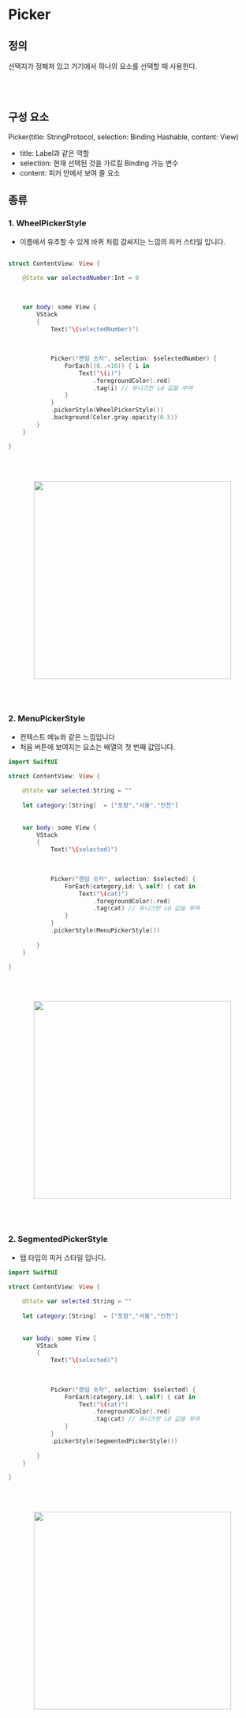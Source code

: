 # Picker

## 정의

선택지가 정해져 있고 거기에서 하나의 요소를 선택할 때 사용한다.

<br>
<br>

## 구성 요소

Picker(title: StringProtocol, selection: Binding Hashable, content: View)

- title: Label과 같은 역할 
- selection: 현재 선택된 것을 가르킬 Binding 가능 변수
- content: 피커 안에서 보여 줄 요소


## 종류

### 1. WheelPickerStyle
- 이름에서 유추할 수 있게 바퀴 처럼 감싸지는 느낌의 피커 스타일 입니다.

```swift

struct ContentView: View {
    
    @State var selectedNumber:Int = 0

    
    
    var body: some View {
        VStack
        {
            Text("\(selectedNumber)")
            
            
            
            Picker("랜덤 숫자", selection: $selectedNumber) {
                ForEach((0..<10)) { i in
                    Text("\(i)")
                        .foregroundColor(.red)
                        .tag(i) // 유니크한 id 값을 부여
                }
            }
            .pickerStyle(WheelPickerStyle())
            .background(Color.gray.opacity(0.5))
        }
    }

}

```

<br><br>

<p align = "center"> <img height = "400" src="https://github.com/wakmusic/wakmusic-iOS/assets/48616183/4774dcf0-eb51-4ac4-9baf-b164c9cfa580"> </p>

<br><br>

### 2. MenuPickerStyle
- 컨텍스트 메뉴와 같은 느낌입니다
- 처음 버튼에 보여지는 요소는 배열의 첫 번째 값입니다.

```swift
import SwiftUI

struct ContentView: View {
    
    @State var selected:String = ""
    
    let category:[String]  = ["포항","서울","인천"]
    
    
    var body: some View {
        VStack
        {
            Text("\(selected)")
            
            
            
            Picker("랜덤 숫자", selection: $selected) {
                ForEach(category,id: \.self) { cat in
                    Text("\(cat)")
                        .foregroundColor(.red)
                        .tag(cat) // 유니크한 id 값을 부여
                }
            }
            .pickerStyle(MenuPickerStyle())
            
        }
    }

}
```

<br><br>

<p align = "center"> <img height = "400" src="https://github.com/wakmusic/wakmusic-iOS/assets/48616183/0391d2af-5677-4acb-8ba9-fe2055a8ded3"> </p>

<br><br>

### 2. SegmentedPickerStyle
- 탭 타입의 피커 스타일 입니다.

```swift
import SwiftUI

struct ContentView: View {
    
    @State var selected:String = ""
    
    let category:[String]  = ["포항","서울","인천"]
    
    
    var body: some View {
        VStack
        {
            Text("\(selected)")
            
            
            
            Picker("랜덤 숫자", selection: $selected) {
                ForEach(category,id: \.self) { cat in
                    Text("\(cat)")
                        .foregroundColor(.red)
                        .tag(cat) // 유니크한 id 값을 부여
                }
            }
            .pickerStyle(SegmentedPickerStyle())
            
        }
    }

}

```

<br><br>

<p align = "center"> <img height = "400" src="https://github.com/wakmusic/wakmusic-iOS/assets/48616183/857ba203-f922-4e27-b7ca-c96d67e5a34f"> </p>
